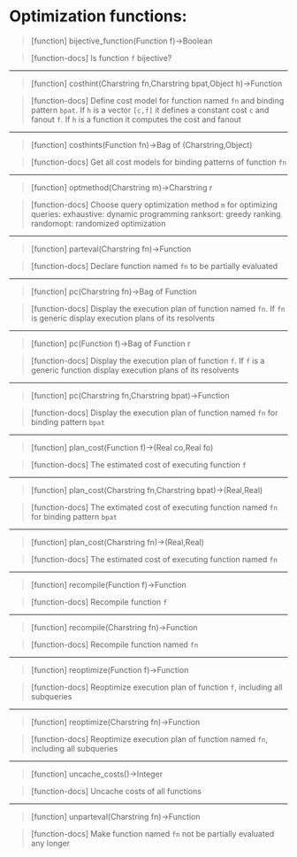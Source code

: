 # Optimization functions:

> [function]
> bijective_function(Function f)->Boolean

> [function-docs]
> Is function `f` bijective? 



___

> [function]
> costhint(Charstring fn,Charstring bpat,Object h)->Function

> [function-docs]
> Define cost model for function named `fn` and binding pattern `bpat`. 
>      If `h` is a vector `[c,f]` it defines a constant cost `c` and fanout `f`.
>      If `h` is a function it computes the cost and fanout 



___

> [function]
> costhints(Function fn)->Bag of (Charstring,Object)

> [function-docs]
> Get all cost models for binding patterns of function `fn` 



___

> [function]
> optmethod(Charstring m)->Charstring r

> [function-docs]
> Choose query optimization method `m` for optimizing queries:
>      exhaustive: dynamic programming
>      ranksort:   greedy ranking
>      randomopt:  randomized optimization 



___

> [function]
> parteval(Charstring fn)->Function

> [function-docs]
> Declare function named `fn` to be partially evaluated 



___

> [function]
> pc(Charstring fn)->Bag of Function

> [function-docs]
> Display the execution plan of function named `fn`.
>      If `fn` is generic display execution plans of its resolvents 



___

> [function]
> pc(Function f)->Bag of Function r

> [function-docs]
> Display the execution plan of function `f`. 
>      If `f` is a generic function display execution plans of its resolvents 



___

> [function]
> pc(Charstring fn,Charstring bpat)->Function

> [function-docs]
> Display the execution plan of function named `fn` 
>      for binding pattern `bpat` 



___

> [function]
> plan_cost(Function f)->(Real co,Real fo)

> [function-docs]
> The estimated cost of executing function `f` 



___

> [function]
> plan_cost(Charstring fn,Charstring bpat)->(Real,Real)

> [function-docs]
> The extimated cost of executing function named `fn` 
>      for binding pattern `bpat` 



___

> [function]
> plan_cost(Charstring fn)->(Real,Real)

> [function-docs]
> The estimated cost of executing function named `fn` 



___

> [function]
> recompile(Function f)->Function

> [function-docs]
> Recompile function `f` 



___

> [function]
> recompile(Charstring fn)->Function

> [function-docs]
> Recompile function named `fn` 



___

> [function]
> reoptimize(Function f)->Function

> [function-docs]
> Reoptimize execution plan of function `f`, including all subqueries 



___

> [function]
> reoptimize(Charstring fn)->Function

> [function-docs]
> Reoptimize execution plan of function named `fn`, 
>       including all subqueries 



___

> [function]
> uncache_costs()->Integer

> [function-docs]
> Uncache costs of all functions 



___

> [function]
> unparteval(Charstring fn)->Function

> [function-docs]
> Make function named `fn` not be partially evaluated any longer 



